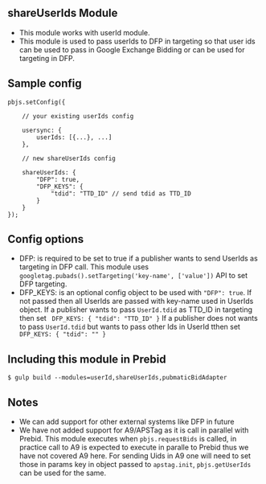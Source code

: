 ## shareUserIds Module
- This module works with userId module.
- This module is used to pass userIds to DFP in targeting so that user ids can be used to pass in Google Exchange Bidding or can be used for targeting in DFP.

## Sample config
```
pbjs.setConfig({

	// your existing userIds config

	usersync: {
		userIds: [{...}, ...]
	},

	// new shareUserIds config

	shareUserIds: {
		"DFP": true,
		"DFP_KEYS": {
			"tdid": "TTD_ID" // send tdid as TTD_ID
		}
	}
});
```

## Config options
- DFP: is required to be set to true if a publisher wants to send UserIds as targeting in DFP call. This module uses ``` googletag.pubads().setTargeting('key-name', ['value']) ``` API to set DFP targeting.
- DFP_KEYS: is an optional config object to be used with ``` "DFP": true ```. If not passed then all UserIds are passed with key-name used in UserIds object.
If a publisher wants to pass ```UserId.tdid``` as TTD_ID in targeting then set  ``` DFP_KEYS: { "tdid": "TTD_ID" }```
If a publisher does not wants to pass ```UserId.tdid``` but wants to pass other Ids in UserId tthen set ``` DFP_KEYS: { "tdid": "" }```

## Including this module in Prebid
``` $ gulp build --modules=userId,shareUserIds,pubmaticBidAdapter ```

## Notes
- We can add support for other external systems like DFP in future
- We have not added support for A9/APSTag as it is call in parallel with Prebid. This module executes when ```pbjs.requestBids``` is called, in practice call to A9 is expected to execute in paralle to Prebid thus we have not covered A9 here. For sending Uids in A9 one will need to set those in params key in object passed to ```apstag.init```, ```pbjs.getUserIds``` can be used for the same. 